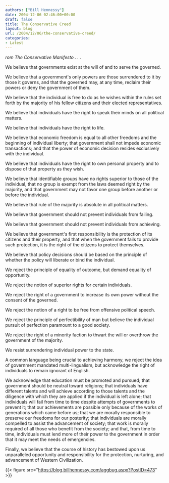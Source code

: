 ```yaml
---
authors: ["Bill Hennessy"]
date: 2004-12-06 02:46:00+00:00
draft: false
title: The Conservative Creed
layout: blog
url: /2004/12/06/the-conservative-creed/
categories:
- Latest
---
```


_rom The Conservative Manifesto . . ._

We believe that governments exist at the will of and to serve the governed.

We believe that a government's only powers are those surrendered to it by those it governs, and that the governed may, at any time, reclaim their powers or deny the government of them.

We believe that the individual is free to do as he wishes within the rules set forth by the majority of his fellow citizens and their elected representatives.

We believe that individuals have the right to speak their minds on all political matters.

We believe that individuals have the right to life.

We believe that economic freedom is equal to all other freedoms and the beginning of individual liberty; that government shall not impede economic transactions; and that the power of economic decision resides exclusively with the individual.

We believe that individuals have the right to own personal property and to dispose of that property as they wish.

We believe that identifiable groups have no rights superior to those of the individual, that no group is exempt from the laws deemed right by the majority, and that government may not favor one group before another or before the individual.

We believe that rule of the majority is absolute in all political matters.

We believe that government should not prevent individuals from failing.

We believe that government should not prevent individuals from achieving.

We believe that government's first responsibility is the protection of its citizens and their property, and that when the government fails to provide such protection, it is the right of the citizens to protect themselves.

We believe that policy decisions should be based on the principle of whether the policy will liberate or bind the individual.

We reject the principle of equality of outcome, but demand equality of opportunity.

We reject the notion of superior rights for certain individuals.

We reject the right of a government to increase its own power without the consent of the governed.

We reject the notion of a right to be free from offensive political speech.

We reject the principle of perfectibility of man but believe the individual pursuit of perfection paramount to a good society.

We reject the right of a minority faction to thwart the will or overthrow the government of the majority.

We resist surrendering individual power to the state.

A common language being crucial to achieving harmony, we reject the idea of government mandated multi-lingualism, but acknowledge the right of individuals to remain ignorant of English.

We acknowledge that education must be promoted and pursued; that government should be neutral toward religions; that individuals have different talents and will achieve according to those talents and the diligence with which they are applied if the individual is left alone; that individuals will fail from time to time despite attempts of governments to prevent it; that our achievements are possible only because of the works of generations which came before us; that we are morally responsible to preserve our freedoms for our posterity; that individuals are morally compelled to assist the advancement of society; that work is morally required of all those who benefit from the society; and that, from time to time, individuals must lend more of their power to the government in order that it may meet the needs of emergencies.

Finally, we believe that the course of history has bestowed upon us unparalleled opportunity and responsibility for the protection, nurturing, and advancement of Western Civilization.

{{< figure src="https://blog.billhennessy.com/aggbug.aspx?PostID=473" >}}

